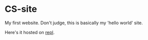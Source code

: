 # CS-site
My first website. Don't judge, this is basically my 'hello world' site.

Here's it hosted on [repl](https://Basic-CS-Website.therealjoewood.repl.co).
